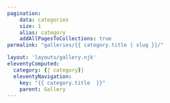 ```yaml
---
pagination:
    data: categories
    size: 1
    alias: category
    addAllPagesToCollections: true
permalink: "galleries/{{ category.title | slug }}/"

layout: 'layouts/gallery.njk'
eleventyComputed:
  category: {{ category}}
  eleventyNavigation:
    key: "{{ category.title  }}"
    parent: Gallery
---
```

